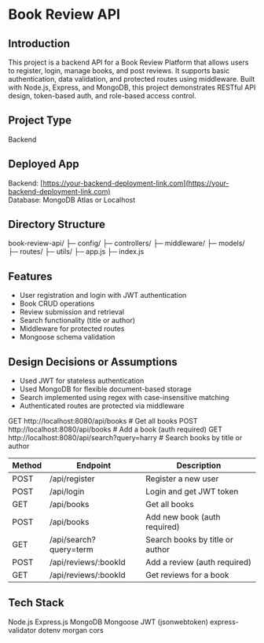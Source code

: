 # Book Review API

## Introduction

This project is a backend API for a Book Review Platform that allows users to register, login, manage books, and post reviews. It supports basic authentication, data validation, and protected routes using middleware. Built with Node.js, Express, and MongoDB, this project demonstrates RESTful API design, token-based auth, and role-based access control.

## Project Type

Backend

## Deployed App

Backend: [https://your-backend-deployment-link.com](https://your-backend-deployment-link.com)  
Database: MongoDB Atlas or Localhost

## Directory Structure
book-review-api/
├─ config/
├─ controllers/
├─ middleware/
├─ models/
├─ routes/
├─ utils/
├─ app.js
├─ index.js


## Features

- User registration and login with JWT authentication
- Book CRUD operations
- Review submission and retrieval
- Search functionality (title or author)
- Middleware for protected routes
- Mongoose schema validation

## Design Decisions or Assumptions

- Used JWT for stateless authentication
- Used MongoDB for flexible document-based storage
- Search implemented using regex with case-insensitive matching
- Authenticated routes are protected via middleware

GET http://localhost:8080/api/books                  # Get all books
POST http://localhost:8080/api/books                 # Add a book (auth required)
GET http://localhost:8080/api/search?query=harry     # Search books by title or author


| Method | Endpoint               | Description                     |
| ------ | ---------------------- | ------------------------------- |
| POST   | /api/register          | Register a new user             |
| POST   | /api/login             | Login and get JWT token         |
| GET    | /api/books             | Get all books                   |
| POST   | /api/books             | Add new book (auth required)    |
| GET    | /api/search?query=term | Search books by title or author |
| POST   | /api/reviews/\:bookId  | Add a review (auth required)    |
| GET    | /api/reviews/\:bookId  | Get reviews for a book          |



## Tech Stack

Node.js
Express.js
MongoDB
Mongoose
JWT (jsonwebtoken)
express-validator
dotenv
morgan
cors
